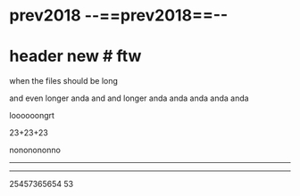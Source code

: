 # prev2018 --==prev2018==--
# header new # ftw

when the files should be long

and even longer
 anda
 and
 and longer
 anda
 anda
 anda
 anda
 anda
 
 loooooongrt
 
 23+23+23
 
 nononononno
 
--------------------





-------------------
 25457365654
 53